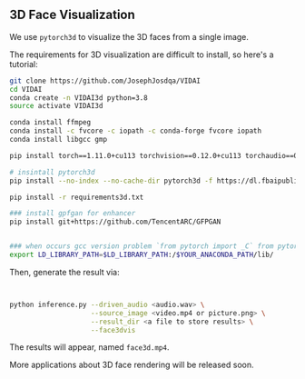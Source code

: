 ## 3D Face Visualization

We use `pytorch3d` to visualize the 3D faces from a single image.

The requirements for 3D visualization are difficult to install, so here's a tutorial:

```bash
git clone https://github.com/JosephJosdqa/VIDAI
cd VIDAI 
conda create -n VIDAI3d python=3.8
source activate VIDAI3d

conda install ffmpeg
conda install -c fvcore -c iopath -c conda-forge fvcore iopath
conda install libgcc gmp

pip install torch==1.11.0+cu113 torchvision==0.12.0+cu113 torchaudio==0.11.0 --extra-index-url https://download.pytorch.org/whl/cu113

# insintall pytorch3d
pip install --no-index --no-cache-dir pytorch3d -f https://dl.fbaipublicfiles.com/pytorch3d/packaging/wheels/py38_cu113_pyt1110/download.html

pip install -r requirements3d.txt

### install gpfgan for enhancer
pip install git+https://github.com/TencentARC/GFPGAN


### when occurs gcc version problem `from pytorch import _C` from pytorch3d, add the anaconda path to LD_LIBRARY_PATH
export LD_LIBRARY_PATH=$LD_LIBRARY_PATH:/$YOUR_ANACONDA_PATH/lib/

``` 

Then, generate the result via:

```bash


python inference.py --driven_audio <audio.wav> \
                    --source_image <video.mp4 or picture.png> \
                    --result_dir <a file to store results> \
                    --face3dvis

```

The results will appear, named `face3d.mp4`.

More applications about 3D face rendering will be released soon.
